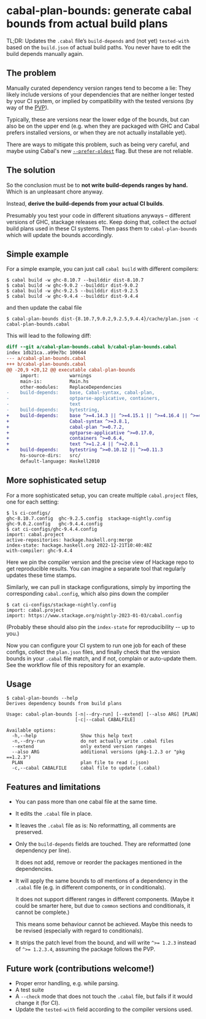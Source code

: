 cabal-plan-bounds: generate cabal bounds from actual build plans
================================================================

TL;DR: Updates the `.cabal` file’s `build-depends` and (not yet) `tested-with` based on the
`build.json` of actual build paths. You never have to edit the build depends
manually again.

The problem
-----------

Manually curated dependency version ranges tend to become a lie: They likely
include versions of your dependencies that are neither longer tested by your CI
system, or implied by compatibility with the tested versions (by way of the [PVP]).

Typically, these are versions near the lower edge of the bounds, but can also
be on the upper end (e.g. when they are packaged with GHC and Cabal prefers
installed versions, or when they are not actually installable yet).

There are ways to mitigate this problem, such as being very careful, and maybe
using Cabal's new [`--prefer-oldest`] flag. But these are not reliable.

[PVP]: https://pvp.haskell.org/
[`--prefer-oldest`]: https://cabal.readthedocs.io/en/latest/cabal-project.html#cfg-field-prefer-oldest

The solution
------------

So the conclusion must be to **not write build-depends ranges by hand.**
Which is an unpleasant chore anyway.

Instead, **derive the build-depends from your actual CI builds**.

Presumably you test your code in different situations anyways – different
versions of GHC, stackage releases etc. Keep doing that, collect the _actual_
build plans used in these CI systems. Then pass them to `cabal-plan-bounds` which
will update the bounds accordingly.

Simple example
--------------

For a simple example, you can just call `cabal build` with different compilers:


    $ cabal build -w ghc-8.10.7 --builddir dist-8.10.7
    $ cabal build -w ghc-9.0.2 --builddir dist-9.0.2
    $ cabal build -w ghc-9.2.5 --builddir dist-9.2.5
    $ cabal build -w ghc-9.4.4 --builddir dist-9.4.4

and then update the cabal file

    $ cabal-plan-bounds dist-{8.10.7,9.0.2,9.2.5,9.4.4}/cache/plan.json -c cabal-plan-bounds.cabal

This will lead to the following diff:

```diff
diff --git a/cabal-plan-bounds.cabal b/cabal-plan-bounds.cabal
index 1db21ca..a99e7bc 100644
--- a/cabal-plan-bounds.cabal
+++ b/cabal-plan-bounds.cabal
@@ -20,9 +20,12 @@ executable cabal-plan-bounds
     import:           warnings
     main-is:          Main.hs
     other-modules:    ReplaceDependencies
-    build-depends:    base, Cabal-syntax, cabal-plan,
-                      optparse-applicative, containers,
-                      text
-    build-depends:    bytestring,
+    build-depends:    base ^>=4.14.3 || ^>=4.15.1 || ^>=4.16.4 || ^>=4.17.0,
+                      Cabal-syntax ^>=3.8.1,
+                      cabal-plan ^>=0.7.2,
+                      optparse-applicative ^>=0.17.0,
+                      containers ^>=0.6.4,
+                      text ^>=1.2.4 || ^>=2.0.1
+    build-depends:    bytestring ^>=0.10.12 || ^>=0.11.3
     hs-source-dirs:   src/
     default-language: Haskell2010
```

More sophisticated setup
------------------------

For a more sophisticated setup, you can create multiple `cabal.project` files,
one for each setting:

```
$ ls ci-configs/
ghc-8.10.7.config  ghc-9.2.5.config  stackage-nightly.config
ghc-9.0.2.config   ghc-9.4.4.config
$ cat ci-configs/ghc-9.4.4.config
import: cabal.project
active-repositories: hackage.haskell.org:merge
index-state: hackage.haskell.org 2022-12-21T10:40:48Z
with-compiler: ghc-9.4.4
```

Here we pin the compiler version and the precise view of Hackage repo to get
reproducible results. You can imagine a separate tool that regularly updates
these time stamps.

Similarly, we can pull in stackage configurations, simply by importing the
corresponding `cabal.config`, which also pins down the compiler

```
$ cat ci-configs/stackage-nightly.config
import: cabal.project
import: https://www.stackage.org/nightly-2023-01-03/cabal.config
```

(Probably these should also pin the `index-state` for reproducibility -- up to you.)

Now you can configure your CI system to run one job for each of these configs,
collect the `plan.json` files, and finally check that the version bounds in your
`.cabal` file match, and if not, complain or auto-update them. See the workflow
file of this repository for an example.

Usage
-----

```
$ cabal-plan-bounds --help
Derives dependency bounds from build plans

Usage: cabal-plan-bounds [-n|--dry-run] [--extend] [--also ARG] [PLAN]
                         [-c|--cabal CABALFILE]

Available options:
  -h,--help                Show this help text
  -n,--dry-run             do not actually write .cabal files
  --extend                 only extend version ranges
  --also ARG               additional versions (pkg-1.2.3 or "pkg ==1.2.3")
  PLAN                     plan file to read (.json)
  -c,--cabal CABALFILE     cabal file to update (.cabal)

```

Features and limitations
------------------------

* You can pass more than one cabal file at the same time.

* It edits the `.cabal` file in place.

* It leaves the `.cabal` file as is: No reformatting, all comments are
  preserved.

* Only the `build-depends` fields are touched. They are reformatted (one
  dependency per line).

  It does not add, remove or reorder the packages mentioned in the
  dependencies.

* It will apply the same bounds to _all_ mentions of a dependency in the
  `.cabal` file (e.g. in different components, or in conditionals).

  It does not support different ranges in different components. (Maybe it could
  be smarter here, but due to `common` sections and conditionals, it cannot be
  complete.)

  This means some behaviour cannot be achieved. Maybe this needs to be revised
  (especially with regard to conditionals).

* It strips the patch level from the bound, and will write `^>= 1.2.3` instead
  of `^>= 1.2.3.4`, assuming the package follows the PVP.

Future work (contributions welcome!)
------------------------------------

* Proper error handling, e.g. while parsing.
* A test suite
* A `--check` mode that does not touch the `.cabal` file, but fails if it would
  change it (for CI).
* Update the `tested-with` field according to the compiler versions used.
